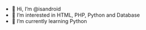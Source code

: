 - 👋 Hi, I’m @isandroid
- 👀 I’m interested in HTML, PHP, Python and Database
- 🌱 I’m currently learning Python

<!---
isandroid/isandroid is a ✨ special ✨ repository because its `README.md` (this file) appears on your GitHub profile.
You can click the Preview link to take a look at your changes.
--->

